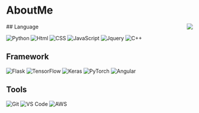 # AboutMe
<div>
  <img  src="https://github-readme-stats.vercel.app/api?username=koshou1010&show_icons=true&theme=tokyonight", align= right>
</div>
## Language

![Python](https://img.shields.io/badge/-Python-3776AB?logo=Python&logoColor=white)
![Html](https://img.shields.io/badge/-HTML-E34F26?logo=HTML5&logoColor=white)
![CSS](https://img.shields.io/badge/-CSS-1572B6?logo=CSS3&logoColor=white)
![JavaScript](https://img.shields.io/badge/-JavaScript-F7DF1E?logo=JavaScript&logoColor=white)
![Jquery](https://img.shields.io/badge/-Jquery-0769AD?logo=Jquery&logoColor=white)
![C++](https://img.shields.io/badge/-C++-00599C?logo=c%2B%2B&logoColor=white)
## Framework
![Flask](https://img.shields.io/badge/-Flask-000000?logo=Flask&logoColor=white)
![TensorFlow](https://img.shields.io/badge/-TensorFlow-FF6F00?logo=TensorFlow&logoColor=white)
![Keras](https://img.shields.io/badge/-Keras-D00000?logo=Keras&logoColor=white)
![PyTorch](https://img.shields.io/badge/-PyTorch-EE4C2C?logo=PyTorch&logoColor=white)
![Angular](https://img.shields.io/badge/-Angular-DD0031?logo=Angular&logoColor=white)
## Tools
![Git](https://img.shields.io/badge/-Git-%23F05032?logo=git&logoColor=%23ffffff)
![VS Code](https://img.shields.io/badge/-VSCode-%23007ACC?&logo=visual-studio-code)
![AWS](https://img.shields.io/badge/-Amazon%20AWS-232F3E?logo=Amazon%20AWS&logoColor=white)
